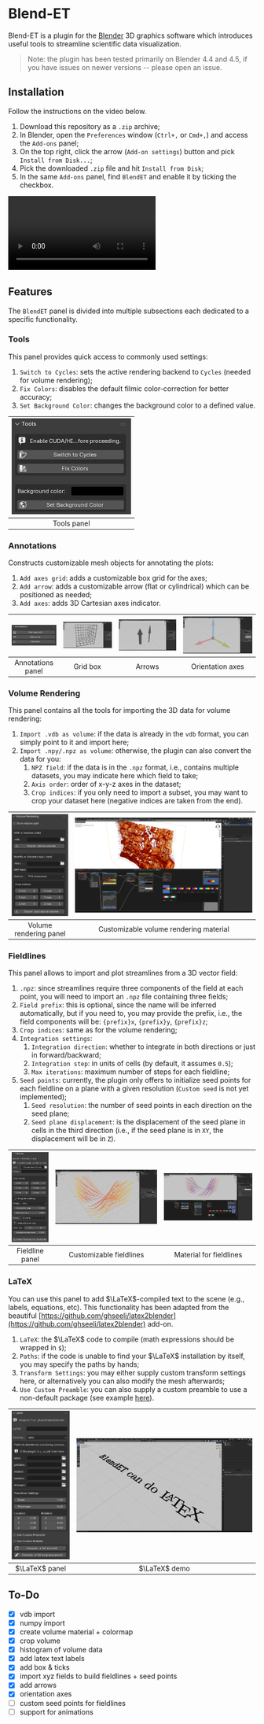 # Blend-ET

Blend-ET is a plugin for the [Blender](https://www.blender.org/) 3D graphics software which introduces useful tools to streamline scientific data visualization. 

> Note: the plugin has been tested primarily on Blender 4.4 and 4.5, if you have issues on newer versions -- please open an issue.

## Installation

Follow the instructions on the video below.

1. Download this repository as a `.zip` archive;
2. In Blender, open the `Preferences` window (`Ctrl+,` or `Cmd+,`) and access the `Add-ons` panel;
3. On the top right, click the arrow (`Add-on settings`) button and pick `Install from Disk...`;
4. Pick the downloaded `.zip` file and hit `Install from Disk`;
5. In the same `Add-ons` panel, find `BlendET` and enable it by ticking the checkbox.

<video src="https://github.com/user-attachments/assets/9d1d22aa-ffa2-43cd-9ecc-d646d9b87276"></video>

## Features

The `BlendET` panel is divided into multiple subsections each dedicated to a specific functionality.

### Tools

This panel provides quick access to commonly used settings:

1. `Switch to Cycles`: sets the active rendering backend to `Cycles` (needed for volume rendering);
2. `Fix Colors`: disables the default filmic color-correction for better accuracy;
3. `Set Background Color`: changes the background color to a defined value.

| ![](docs/tools-panel.png) |
| :-----------------------: |
|        Tools panel        |

### Annotations

Constructs customizable mesh objects for annotating the plots:

1. `Add axes grid`: adds a customizable box grid for the axes;
2. `Add arrow`: adds a customizable arrow (flat or cylindrical) which can be positioned as needed;
3. `Add axes`: adds 3D Cartesian axes indicator.

| ![](docs/annotations-panel.png) | ![](docs/annotation-grid-demo.png) | ![](docs/annotation-arrows-demo.png) | ![](docs/annotation-axes-demo.png) |
| :-----------------------------: | :--------------------------------: | :----------------------------------: | :--------------------------------: |
|        Annotations panel        |              Grid box              |                Arrows                |          Orientation axes          |

### Volume Rendering

This panel contains all the tools for importing the 3D data for volume rendering:

1. `Import .vdb as volume`: if the data is already in the `vdb` format, you can simply point to it and import here;
2. `Import .npy/.npz as volume`: otherwise, the plugin can also convert the data for you:
   1. `NPZ field`: if the data is in the `.npz` format, i.e., contains multiple datasets, you may indicate here which field to take;
   2. `Axis order`: order of x-y-z axes in the dataset;
   3. `Crop indices`: if you only need to import a subset, you may want to crop your dataset here (negative indices are taken from the end).

| ![](docs/volume-rendering-panel.png) |  ![](docs/volume-rendering-demo.png)   |
| :----------------------------------: | :------------------------------------: |
|        Volume rendering panel        | Customizable volume rendering material |

### Fieldlines

This panel allows to import and plot streamlines from a 3D vector field:

1. `.npz`: since streamlines require three components of the field at each point, you will need to import an `.npz` file containing three fields; 
2. `Field prefix`: this is optional, since the name will be inferred automatically, but if you need to, you may provide the prefix, i.e., the field components will be: `{prefix}x`, `{prefix}y`, `{prefix}z`;
3. `Crop indices`: same as for the volume rendering;
4. `Integration settings`:
   1. `Integration direction`: whether to integrate in both directions or just in forward/backward;
   2. `Integration step`: in units of cells (by default, it assumes `0.5`);
   3. `Max iterations`: maximum number of steps for each fieldline;
5. `Seed points`: currently, the plugin only offers to initialize seed points for each fieldline on a plane with a given resolution (`Custom seed` is not yet implemented);
   1. `Seed resolution`: the number of seed points in each direction on the seed plane;
   2. `Seed plane displacement`: is the displacement of the seed plane in cells in the third direction (i.e., if the seed plane is in `XY`, the displacement will be in `Z`).

| ![](docs/fieldlines-panel.png) | ![](docs/fieldlines-demo.jpg) | ![](docs/fieldlines-material-demo.png) |
| :----------------------------: | :---------------------------: | :------------------------------------: |
|        Fieldline panel         |    Customizable fieldlines    |        Material for fieldlines         |

### LaTeX

You can use this panel to add $\LaTeX$-compiled text to the scene (e.g., labels, equations, etc). This functionality has been adapted from the beautiful [https://github.com/ghseeli/latex2blender](https://github.com/ghseeli/latex2blender) add-on.

1. `LaTeX`: the $\LaTeX$ code to compile (math expressions should be wrapped in `$`);
2. `Paths`: if the code is unable to find your $\LaTeX$ installation by itself, you may specify the paths by hands;
3. `Transform Settings`: you may either supply custom transform settings here, or alternatively you can also modify the mesh afterwards;
4. `Use Custom Preamble`: you can also supply a custom preamble to use a non-default package (see example [here](https://github.com/ghseeli/latex2blender/blob/master/custom_preamble_example.tex)).

| ![](docs/latex-panel.png) | ![](docs/latex-demo.png) |
| :-----------------------: | :----------------------: |
|      $\LaTeX$ panel       |      $\LaTeX$ demo       |


## To-Do

- [x] vdb import
- [x] numpy import
- [x] create volume material + colormap
- [x] crop volume
- [x] histogram of volume data
- [x] add latex text labels
- [x] add box & ticks
- [x] import xyz fields to build fieldlines + seed points
- [x] add arrows
- [x] orientation axes
- [ ] custom seed points for fieldlines
- [ ] support for animations